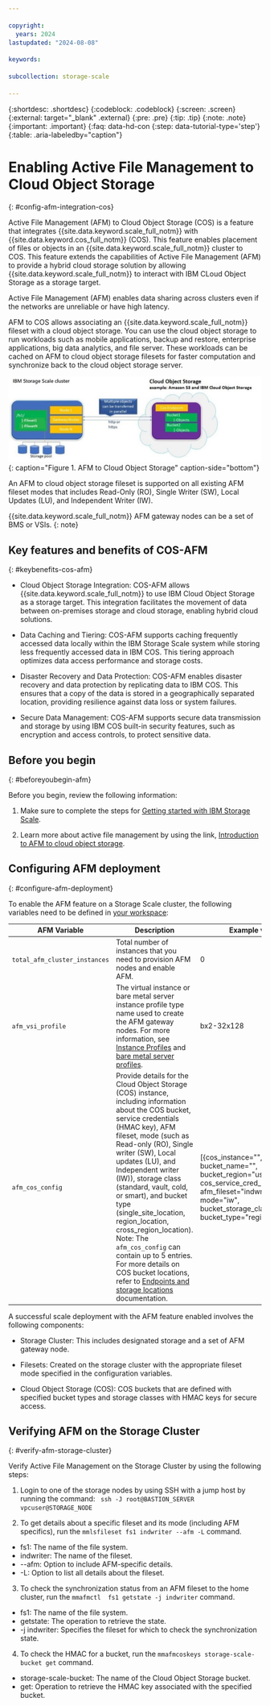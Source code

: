 ```yaml
---

copyright:
  years: 2024
lastupdated: "2024-08-08"

keywords: 

subcollection: storage-scale

---
```


{:shortdesc: .shortdesc}
{:codeblock: .codeblock}
{:screen: .screen}
{:external: target="_blank" .external}
{:pre: .pre}
{:tip: .tip}
{:note: .note}
{:important: .important}
{:faq: data-hd-con
{:step: data-tutorial-type='step'}
{:table: .aria-labeledby="caption"}

# Enabling Active File Management to Cloud Object Storage
{: #config-afm-integration-cos}

Active File Management (AFM) to Cloud Object Storage (COS) is a feature that integrates {{site.data.keyword.scale_full_notm}} with {{site.data.keyword.cos_full_notm}} (COS). This feature enables placement of files or objects in an {{site.data.keyword.scale_full_notm}} cluster to COS. This feature extends the capabilities of Active File Management (AFM) to provide a hybrid cloud storage solution by allowing {{site.data.keyword.scale_full_notm}} to interact with IBM CLoud Object Storage as a storage target.

Active File Management (AFM) enables data sharing across clusters even if the networks are unreliable or have high latency.

AFM to COS allows associating an {{site.data.keyword.scale_full_notm}} fileset with a cloud object storage. You can use the cloud object storage to run workloads such as mobile applications, backup and restore, enterprise applications, big data analytics, and file server. These workloads can be cached on AFM to cloud object storage filesets for faster computation and synchronize back to the cloud object storage server.

![Architecture diagram.](images/afm_cos_architecture.svg){: caption="Figure 1.  AFM to Cloud Object Storage" caption-side="bottom"}

An AFM to cloud object storage fileset is supported on all existing AFM fileset modes that includes Read-Only (RO), Single Writer (SW), Local Updates (LU), and Independent Writer (IW).

{{site.data.keyword.scale_full_notm}} AFM gateway nodes can be a set of BMS or VSIs. 
{: note}

## Key features and benefits of COS-AFM
{: #keybenefits-cos-afm}

* Cloud Object Storage Integration: COS-AFM allows {{site.data.keyword.scale_full_notm}} to use IBM Cloud Object Storage as a storage target. This integration facilitates the movement of data between on-premises storage and cloud storage, enabling hybrid cloud solutions.

* Data Caching and Tiering: COS-AFM supports caching frequently accessed data locally within the IBM Storage Scale system while storing less frequently accessed data in IBM COS. This tiering approach optimizes data access performance and storage costs.

* Disaster Recovery and Data Protection: COS-AFM enables disaster recovery and data protection by replicating data to IBM COS. This ensures that a copy of the data is stored in a geographically separated location, providing resilience against data loss or system failures.

* Secure Data Management: COS-AFM supports secure data transmission and storage by using IBM COS built-in security features, such as encryption and access controls, to protect sensitive data.

## Before you begin
{: #beforeyoubegin-afm}

Before you begin, review the following information:

1. Make sure to complete the steps for [Getting started with IBM Storage Scale](/docs/storage-scale?topic=storage-scale-getting-started-tutorial).

2. Learn more about active file management by using the link, [Introduction to AFM to cloud object storage](https://www.ibm.com/docs/en/storage-scale/5.2.0?topic=overview-introduction-afm-cloud-object-storage).

## Configuring AFM deployment
{: #configure-afm-deployment}

To enable the AFM feature on a Storage Scale cluster, the following variables need to be defined in [your workspace](/docs/storage-scale?topic=storage-scale-creating-workspace&interface=ui):

|AFM Variable|	Description|	Example value|
|-------------|------------|--------------|
| `total_afm_cluster_instances`  | Total number of instances that you need to provision AFM nodes and enable AFM.	| 0  |
| `afm_vsi_profile` | The virtual instance or bare metal server instance profile type name used to create the AFM gateway nodes. For more information, see [Instance Profiles](https://cloud.ibm.com/docs/vpc?topic=vpc-profiles&interface=ui) and [bare metal server profiles](https://cloud.ibm.com/docs/vpc?topic=vpc-bare-metal-servers-profile&interface=ui). | bx2-32x128 |
| `afm_cos_config` | Provide details for the Cloud Object Storage (COS) instance, including information about the COS bucket, service credentials (HMAC key), AFM fileset, mode (such as Read-only (RO), Single writer (SW), Local updates (LU), and Independent writer (IW)), storage class (standard, vault, cold, or smart), and bucket type (single_site_location, region_location, cross_region_location). Note: The `afm_cos_config` can contain up to 5 entries. For more details on COS bucket locations, refer to [Endpoints and storage locations](https://cloud.ibm.com/docs/cloud-object-storage/basics?topic=cloud-object-storage-endpoints) documentation. | [{cos_instance="", bucket_name="", bucket_region="us-south", cos_service_cred_key="", afm_fileset="indwriter", mode="iw", bucket_storage_class="smart", bucket_type="region_location"}] |

A successful scale deployment with the AFM feature enabled involves the following components:

* Storage Cluster: This includes designated storage and a set of AFM gateway node.

* Filesets: Created on the storage cluster with the appropriate fileset mode specified in the configuration variables.

* Cloud Object Storage (COS): COS buckets that are defined with specified bucket types and storage classes with HMAC keys for secure access.

## Verifying AFM on the Storage Cluster
{: #verify-afm-storage-cluster}

Verify Active File Management on the Storage Cluster by using the following steps:

1. Login to one of the storage nodes by using SSH with a jump host by running the command:
  ` ssh -J root@BASTION_SERVER vpcuser@STORAGE_NODE`

2. To get details about a specific fileset and its mode (including AFM specifics), run the `mmlsfileset fs1 indwriter --afm -L` command.
  *  fs1: The name of the file system.
  *  indwriter: The name of the fileset.
  *  --afm: Option to include AFM-specific details.
  *  -L: Option to list all details about the fileset.

3. To check the synchronization status from an AFM fileset to the home cluster, run the `mmafmctl  fs1 getstate -j indwriter` command.
  *  fs1: The name of the file system.
  *  getstate: The operation to retrieve the state.
  *  -j indwriter: Specifies the fileset for which to check the synchronization state.

4. To check the HMAC for a bucket, run the `mmafmcoskeys storage-scale-bucket get` command.
  *  storage-scale-bucket: The name of the Cloud Object Storage bucket.
  *  get: Operation to retrieve the HMAC key associated with the specified bucket.
